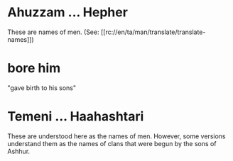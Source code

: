 # Ahuzzam ... Hepher

These are names of men. (See: [[rc://en/ta/man/translate/translate-names]])

# bore him

"gave birth to his sons"

# Temeni ... Haahashtari

These are understood here as the names of men. However, some versions understand them as the names of clans that were begun by the sons of Ashhur.
